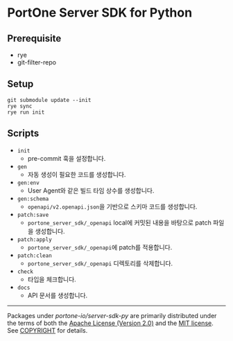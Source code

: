 # PortOne Server SDK for Python

## Prerequisite

- rye
- git-filter-repo

## Setup

```
git submodule update --init
rye sync
rye run init
```

## Scripts

- `init`
  - pre-commit 훅을 설정합니다.
- `gen`
  - 자동 생성이 필요한 코드를 생성합니다.
- `gen:env`
  - User Agent와 같은 빌드 타임 상수를 생성합니다.
- `gen:schema`
  - `openapi/v2.openapi.json`을 기반으로 스키마 코드를 생성합니다.
- `patch:save`
  - `portone_server_sdk/_openapi` local에 커밋된 내용을 바탕으로 patch 파일을 생성합니다.
- `patch:apply`
  - `portone_server_sdk/_openapi`에 patch를 적용합니다.
- `patch:clean`
  - `portone_server_sdk/_openapi` 디렉토리를 삭제합니다.
- `check`
  - 타입을 체크합니다.
- `docs`
  - API 문서를 생성합니다.

---

Packages under _portone-io/server-sdk-py_ are primarily distributed under the terms of
both the [Apache License (Version 2.0)] and the [MIT license]. See [COPYRIGHT]
for details.

[MIT license]: LICENSE-MIT
[Apache License (Version 2.0)]: LICENSE-APACHE
[COPYRIGHT]: COPYRIGHT
